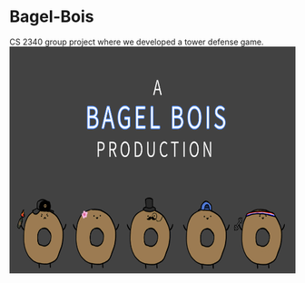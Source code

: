 # Bagel-Bois
CS 2340 group project where we developed a tower defense game.
<img src ="Bagel-Bois-CS-2340-main/out/production/Bagel-Bois-CS-2340/intro-screen.gif" width="600" height="400" />
